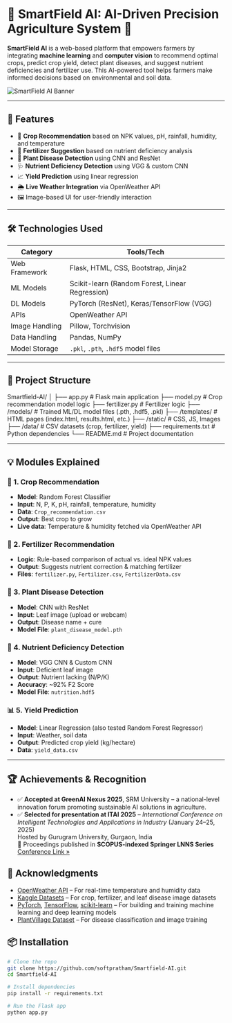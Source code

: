 ﻿# 🌾 SmartField AI: AI-Driven Precision Agriculture System 🌿

**SmartField AI** is a web-based platform that empowers farmers by integrating **machine learning** and **computer vision** to recommend optimal crops, predict crop yield, detect plant diseases, and suggest nutrient deficiencies and fertilizer use. This AI-powered tool helps farmers make informed decisions based on environmental and soil data.

![SmartField AI Banner](https://github.com/your-username/Smartfield-AI/assets/your-image-id) <!-- Optional: replace with screenshot -->

---

## 🚀 Features

- 🌱 **Crop Recommendation** based on NPK values, pH, rainfall, humidity, and temperature
- 🧪 **Fertilizer Suggestion** based on nutrient deficiency analysis
- 🍃 **Plant Disease Detection** using CNN and ResNet
- 🩺 **Nutrient Deficiency Detection** using VGG & custom CNN
- 📈 **Yield Prediction** using linear regression
- 🌦️ **Live Weather Integration** via OpenWeather API
- 🖼️ Image-based UI for user-friendly interaction

---

## 🛠 Technologies Used

| Category        | Tools/Tech                                          |
|----------------|-----------------------------------------------------|
| Web Framework  | Flask, HTML, CSS, Bootstrap, Jinja2                |
| ML Models      | Scikit-learn (Random Forest, Linear Regression)     |
| DL Models      | PyTorch (ResNet), Keras/TensorFlow (VGG)           |
| APIs           | OpenWeather API                                     |
| Image Handling | Pillow, Torchvision                                 |
| Data Handling  | Pandas, NumPy                                       |
| Model Storage  | `.pkl`, `.pth`, `.hdf5` model files                 |

---

## 📁 Project Structure
Smartfield-AI/
│
├── app.py # Flask main application
├── model.py # Crop recommendation model logic
├── fertilizer.py # Fertilizer logic
├── /models/ # Trained ML/DL model files (.pth, .hdf5, .pkl)
├── /templates/ # HTML pages (index.html, results.html, etc.)
├── /static/ # CSS, JS, Images
├── /data/ # CSV datasets (crop, fertilizer, yield)
├── requirements.txt # Python dependencies
└── README.md # Project documentation

---

## 💡 Modules Explained

### 🌾 1. Crop Recommendation
- **Model**: Random Forest Classifier
- **Input**: N, P, K, pH, rainfall, temperature, humidity
- **Data**: `Crop_recommendation.csv`
- **Output**: Best crop to grow
- **Live data**: Temperature & humidity fetched via OpenWeather API

### 🧪 2. Fertilizer Recommendation
- **Logic**: Rule-based comparison of actual vs. ideal NPK values
- **Output**: Suggests nutrient correction & matching fertilizer
- **Files**: `fertilizer.py`, `Fertilizer.csv`, `FertilizerData.csv`

### 🍃 3. Plant Disease Detection
- **Model**: CNN with ResNet
- **Input**: Leaf image (upload or webcam)
- **Output**: Disease name + cure
- **Model File**: `plant_disease_model.pth`

### 🌱 4. Nutrient Deficiency Detection
- **Model**: VGG CNN & Custom CNN
- **Input**: Deficient leaf image
- **Output**: Nutrient lacking (N/P/K)
- **Accuracy**: ~92% F2 Score
- **Model File**: `nutrition.hdf5`

### 📊 5. Yield Prediction
- **Model**: Linear Regression (also tested Random Forest Regressor)
- **Input**: Weather, soil data
- **Output**: Predicted crop yield (kg/hectare)
- **Data**: `yield_data.csv`

---
## 🏆 Achievements & Recognition

- ✅ **Accepted at GreenAI Nexus 2025**, SRM University – a national-level innovation forum promoting sustainable AI solutions in agriculture.
- ✅ **Selected for presentation at ITAI 2025** – *International Conference on Intelligent Technologies and Applications in Industry* (January 24–25, 2025)  
  Hosted by Gurugram University, Gurgaon, India  
  📖 Proceedings published in **SCOPUS-indexed Springer LNNS Series**  
  [Conference Link »](https://scrs.in/conference/itai2025)

## 🤝 Acknowledgments

- [OpenWeather API](https://openweathermap.org/) – For real-time temperature and humidity data
- [Kaggle Datasets](https://www.kaggle.com/) – For crop, fertilizer, and leaf disease image datasets
- [PyTorch](https://pytorch.org/), [TensorFlow](https://www.tensorflow.org/), [scikit-learn](https://scikit-learn.org/) – For building and training machine learning and deep learning models
- [PlantVillage Dataset](https://www.plantvillage.org/) – For disease classification and image training

## 📦 Installation

```bash
# Clone the repo
git clone https://github.com/softpratham/Smartfield-AI.git
cd Smartfield-AI

# Install dependencies
pip install -r requirements.txt

# Run the Flask app
python app.py


